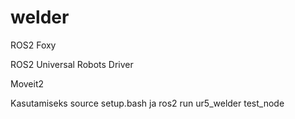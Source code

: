 # welder
ROS2 Foxy

ROS2 Universal Robots Driver

Moveit2

Kasutamiseks source setup.bash ja ros2 run ur5_welder test_node
